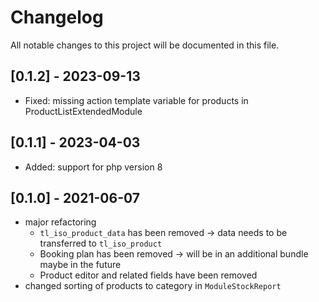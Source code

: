 # Changelog

All notable changes to this project will be documented in this file.

## [0.1.2] - 2023-09-13
- Fixed: missing action template variable for products in ProductListExtendedModule

## [0.1.1] - 2023-04-03
- Added: support for php version 8

## [0.1.0] - 2021-06-07

- major refactoring
  - `tl_iso_product_data` has been removed -> data needs to be transferred to `tl_iso_product`
  - Booking plan has been removed -> will be in an additional bundle maybe in the future
  - Product editor and related fields have been removed
- changed sorting of products to category in `ModuleStockReport`
